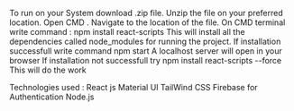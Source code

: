 To run on your System download .zip file.
Unzip the file on your preferred location.
Open CMD .
Navigate to the location of the file.
On CMD terminal write command :
              npm install react-scripts 
This will install all the dependencies called node_modules for running the project.
If installation successfull write command
                   npm start
                   A localhost server will open in your browser
If installation not successfull try
               npm install react-scripts --force
               This will do the work

Technologies used :
React js
Material UI
TailWind CSS
Firebase for Authentication
Node.js

